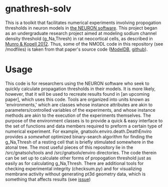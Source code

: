 # gnathresh-solv
This is a toolkit that facilitates numerical experiments involving propogation thresholds in neuron models in [the NEURON software](https://www.neuron.yale.edu/neuron/).
This project began as an undergraduate research project aimed at modeling sodium channel density threshold (g_Na,Thresh) in rat neocortical cells, as described in [Munro & Kopell 2012](https://doi.org/10.1152/jn.00709.2011). Thus, some of the NMODL code in this repository (see /modfiles) is taken from that paper's source code ([ModelDB](https://modeldb.science/136309?tab=2&file=Munro_Kopell_corticalcontrol),  [github](https://github.com/ModelDBRepository/136309)).

# Usage
This code is for researchers using the NEURON software who seek to quickly calculate propagation thresholds in their models. It is more likely, however, that it will be used to recreate results found in \[an upcoming paper\], which uses this code.
Tools are organized into units known as 'environments,' which are classes whose instance attributes are akin to parameters/controlled variables of the experiments, and whose instance methods are akin to the execution of the experiments themselves. The purpose of the environment classes is to provide a quick & easy interface to the set of functions and data members required to preform a certain type of numerical experiment. For example, gnatsolv.enviro.death.DeathEnviro provides a *somewhat* optimized binary-search algorithm for finding the g_Na,Thresh of a resting cell that is briefly stimulated somewhere in the atonal tree.
The most useful pieces of this repository lie in the /src/gnatsolv/tools and /src/gnatsolv/enviro directories. The code therein can be set up to calculate other forms of propogation threshold just as easily as for calculating g_Na,Thresh. There are additional tools for checking experimental integrity (checksum.py) and for visualizing membrane activity without generating pt3d geometry data, which is something that affects results (see [issue](about:blank))
